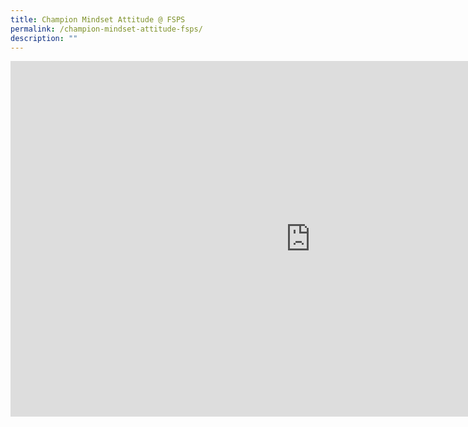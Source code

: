 ```yaml
---
title: Champion Mindset Attitude @ FSPS
permalink: /champion-mindset-attitude-fsps/
description: ""
---
```

<iframe src="https://docs.google.com/presentation/d/e/2PACX-1vRjKbuBLZg2AylNCuz_RVob22sdizttN4ySORpwD5nZmjROPq2nCJwUq5rsFbcrki5Nz4M1cL9nJidC/embed?start=false&loop=false&delayms=10000" frameborder="0" width="960" height="569" allowfullscreen="true"></iframe>